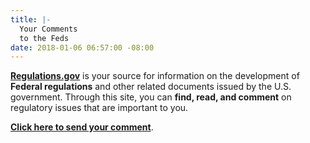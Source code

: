 ```yaml
---
title: |-
  Your Comments
  to the Feds
date: 2018-01-06 06:57:00 -08:00
---
```


**[Regulations.gov](https://www.regulations.gov/)** is your source for information on the development of **Federal regulations** and other related documents issued by the U.S. government. Through this site, you can **find, read, and comment** on regulatory issues that are important to you.

[**Click here to send your comment**](https://www.regulations.gov/).
